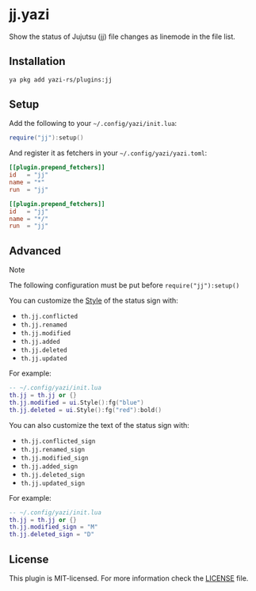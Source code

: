 # jj.yazi

Show the status of Jujutsu (jj) file changes as linemode in the file list.

## Installation

```sh
ya pkg add yazi-rs/plugins:jj
```

## Setup

Add the following to your `~/.config/yazi/init.lua`:

```lua
require("jj"):setup()
```

And register it as fetchers in your `~/.config/yazi/yazi.toml`:

```toml
[[plugin.prepend_fetchers]]
id   = "jj"
name = "*"
run  = "jj"

[[plugin.prepend_fetchers]]
id   = "jj"
name = "*/"
run  = "jj"
```

## Advanced

> [!NOTE]  
> The following configuration must be put before `require("jj"):setup()`

You can customize the [Style](https://yazi-rs.github.io/docs/plugins/layout#style) of the status sign with:

- `th.jj.conflicted`
- `th.jj.renamed`
- `th.jj.modified`
- `th.jj.added`
- `th.jj.deleted`
- `th.jj.updated`

For example:

```lua
-- ~/.config/yazi/init.lua
th.jj = th.jj or {}
th.jj.modified = ui.Style():fg("blue")
th.jj.deleted = ui.Style():fg("red"):bold()
```

You can also customize the text of the status sign with:

- `th.jj.conflicted_sign`
- `th.jj.renamed_sign`
- `th.jj.modified_sign`
- `th.jj.added_sign`
- `th.jj.deleted_sign`
- `th.jj.updated_sign`

For example:

```lua
-- ~/.config/yazi/init.lua
th.jj = th.jj or {}
th.jj.modified_sign = "M"
th.jj.deleted_sign = "D"
```

## License

This plugin is MIT-licensed. For more information check the [LICENSE](LICENSE) file.
